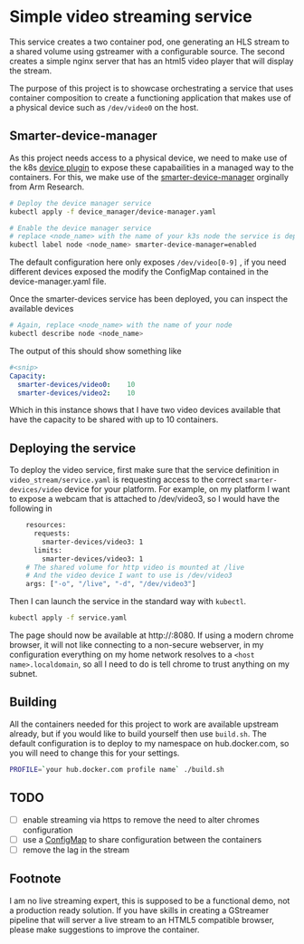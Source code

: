 # Simple video streaming service

This service creates a two container pod, one generating an HLS stream to a shared volume using gstreamer with a configurable source.  The second creates a simple nginx server that has an html5 video player that will display the stream.

The purpose of this project is to showcase orchestrating a service that uses container composition to create a functioning application that makes use of a physical device such as ```/dev/video0``` on the host.

## Smarter-device-manager

As this project needs access to a physical device, we need to make use of the k8s [device plugin](https://kubernetes.io/docs/concepts/extend-kubernetes/compute-storage-net/device-plugins/) to expose these capabailities in a managed way to the containers.  For this, we make use of the [smarter-device-manager](https://community.arm.com/developer/research/b/articles/posts/a-smarter-device-manager-for-kubernetes-on-the-edge) orginally from Arm Research.

```bash
# Deploy the device manager service
kubectl apply -f device_manager/device-manager.yaml

# Enable the device manager service
# replace <node_name> with the name of your k3s node the service is deployed to
kubectl label node <node_name> smarter-device-manager=enabled

```

The default configuration here only exposes ```/dev/video[0-9]``` , if you need different devices exposed the modify the ConfigMap contained in the device-manager.yaml file.

Once the smarter-devices service has been deployed, you can inspect the available devices

```bash
# Again, replace <node_name> with the name of your node
kubectl describe node <node_name>
```

The output of this should show something like

```yaml
#<snip>
Capacity:
  smarter-devices/video0:    10
  smarter-devices/video2:    10
```

Which in this instance shows that I have two video devices available that have the capacity to be shared with up to 10 containers.

## Deploying the service

To deploy the video service, first make sure that the service definition in ```video_stream/service.yaml``` is requesting access to the correct ```smarter-devices/video``` device for your platform.  For example, on my platform I want to expose a webcam that is attached to /dev/video3, so I would have the following in 

```bash
    resources:
      requests:
        smarter-devices/video3: 1
      limits:
        smarter-devices/video3: 1
    # The shared volume for http video is mounted at /live
    # And the video device I want to use is /dev/video3
    args: ["-o", "/live", "-d", "/dev/video3"]
```

Then I can launch the service in the standard way with ```kubectl```.

```bash
kubectl apply -f service.yaml
```

The page should now be available at http://<device-ip>:8080.  If using a modern chrome browser, it will not like connecting to a non-secure webserver, in my configuration everything on my home network resolves to a ```<host name>.localdomain```, so all I need to do is tell chrome to trust anything on my subnet.

## Building

All the containers needed for this project to work are available upstream already, but if you would like to build yourself then use ```build.sh```.  The default configuration is to deploy to my namespace on hub.docker.com, so you will need to change this for your settings.

```bash
PROFILE=`your hub.docker.com profile name` ./build.sh
```

## TODO
- [ ] enable streaming via https to remove the need to alter chromes configuration
- [ ] use a [ConfigMap](https://kubernetes.io/docs/concepts/configuration/configmap/) to share configuration between the containers
- [ ] remove the lag in the stream

## Footnote

I am no live streaming expert, this is supposed to be a functional demo, not a production ready solution.  If you have skills in creating a GStreamer pipeline that will server a live stream to an HTML5 compatible browser, please make suggestions to improve the container.